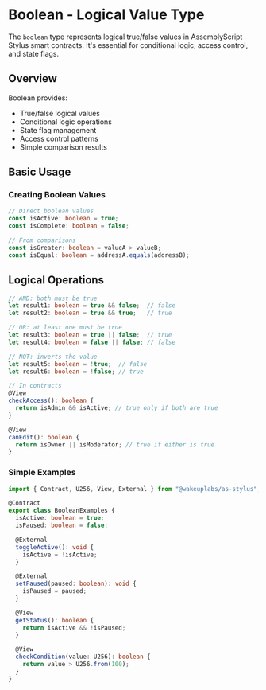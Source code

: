 # Boolean - Logical Value Type

The `boolean` type represents logical true/false values in AssemblyScript Stylus smart contracts. It's essential for conditional logic, access control, and state flags.

## Overview

Boolean provides:

- True/false logical values
- Conditional logic operations
- State flag management
- Access control patterns
- Simple comparison results

## Basic Usage

### Creating Boolean Values

```typescript
// Direct boolean values
const isActive: boolean = true;
const isComplete: boolean = false;

// From comparisons
const isGreater: boolean = valueA > valueB;
const isEqual: boolean = addressA.equals(addressB);
```

## Logical Operations

```typescript
// AND: both must be true
let result1: boolean = true && false;  // false
let result2: boolean = true && true;   // true

// OR: at least one must be true
let result3: boolean = true || false;  // true
let result4: boolean = false || false; // false

// NOT: inverts the value
let result5: boolean = !true;  // false
let result6: boolean = !false; // true

// In contracts
@View
checkAccess(): boolean {
  return isAdmin && isActive; // true only if both are true
}

@View
canEdit(): boolean {
  return isOwner || isModerator; // true if either is true
}
```

### Simple Examples

```typescript
import { Contract, U256, View, External } from "@wakeuplabs/as-stylus";

@Contract
export class BooleanExamples {
  isActive: boolean = true;
  isPaused: boolean = false;

  @External
  toggleActive(): void {
    isActive = !isActive;
  }

  @External
  setPaused(paused: boolean): void {
    isPaused = paused;
  }

  @View
  getStatus(): boolean {
    return isActive && !isPaused;
  }

  @View
  checkCondition(value: U256): boolean {
    return value > U256.from(100);
  }
}
```
